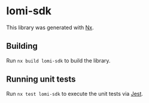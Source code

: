# lomi-sdk

This library was generated with [Nx](https://nx.dev).

## Building

Run `nx build lomi-sdk` to build the library.

## Running unit tests

Run `nx test lomi-sdk` to execute the unit tests via [Jest](https://jestjs.io).
